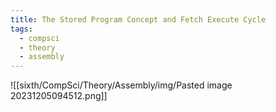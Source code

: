 ```yaml
---
title: The Stored Program Concept and Fetch Execute Cycle
tags:
  - compsci
  - theory
  - assembly
---
```

![[sixth/CompSci/Theory/Assembly/img/Pasted image 20231205094512.png]]

